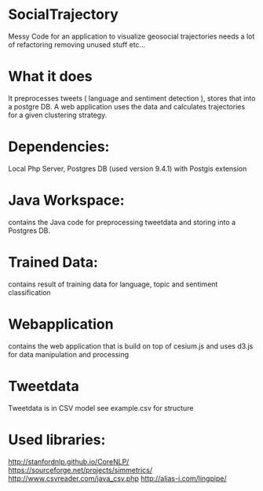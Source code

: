 # SocialTrajectory
Messy Code for an application to visualize geosocial trajectories
needs a lot of refactoring removing unused stuff etc... 

# What it does
It preprocesses tweets ( language and sentiment detection ), stores that into a postgre DB. 
A web application uses the data and calculates trajectories for a given clustering strategy.

# Dependencies: 
Local Php Server, 
Postgres DB (used version 9.4.1) with Postgis extension

# Java Workspace: 
contains the Java code for preprocessing tweetdata and storing into a Postgres DB. 

# Trained Data: 
contains result of training data for language, topic and sentiment classification

# Webapplication
contains the web application that is build on top of cesium.js and uses d3.js for data manipulation and processing

# Tweetdata 
Tweetdata is in CSV model 
see example.csv for structure

# Used libraries:
http://stanfordnlp.github.io/CoreNLP/
https://sourceforge.net/projects/simmetrics/
http://www.csvreader.com/java_csv.php
http://alias-i.com/lingpipe/

